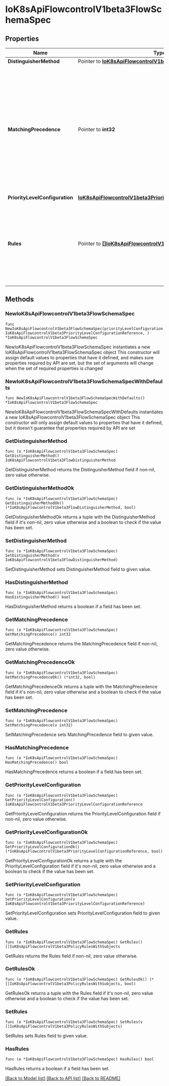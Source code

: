 # IoK8sApiFlowcontrolV1beta3FlowSchemaSpec

## Properties

Name | Type | Description | Notes
------------ | ------------- | ------------- | -------------
**DistinguisherMethod** | Pointer to [**IoK8sApiFlowcontrolV1beta3FlowDistinguisherMethod**](IoK8sApiFlowcontrolV1beta3FlowDistinguisherMethod.md) |  | [optional] 
**MatchingPrecedence** | Pointer to **int32** | &#x60;matchingPrecedence&#x60; is used to choose among the FlowSchemas that match a given request. The chosen FlowSchema is among those with the numerically lowest (which we take to be logically highest) MatchingPrecedence.  Each MatchingPrecedence value must be ranged in [1,10000]. Note that if the precedence is not specified, it will be set to 1000 as default. | [optional] 
**PriorityLevelConfiguration** | [**IoK8sApiFlowcontrolV1beta3PriorityLevelConfigurationReference**](IoK8sApiFlowcontrolV1beta3PriorityLevelConfigurationReference.md) |  | 
**Rules** | Pointer to [**[]IoK8sApiFlowcontrolV1beta3PolicyRulesWithSubjects**](IoK8sApiFlowcontrolV1beta3PolicyRulesWithSubjects.md) | &#x60;rules&#x60; describes which requests will match this flow schema. This FlowSchema matches a request if and only if at least one member of rules matches the request. if it is an empty slice, there will be no requests matching the FlowSchema. | [optional] 

## Methods

### NewIoK8sApiFlowcontrolV1beta3FlowSchemaSpec

`func NewIoK8sApiFlowcontrolV1beta3FlowSchemaSpec(priorityLevelConfiguration IoK8sApiFlowcontrolV1beta3PriorityLevelConfigurationReference, ) *IoK8sApiFlowcontrolV1beta3FlowSchemaSpec`

NewIoK8sApiFlowcontrolV1beta3FlowSchemaSpec instantiates a new IoK8sApiFlowcontrolV1beta3FlowSchemaSpec object
This constructor will assign default values to properties that have it defined,
and makes sure properties required by API are set, but the set of arguments
will change when the set of required properties is changed

### NewIoK8sApiFlowcontrolV1beta3FlowSchemaSpecWithDefaults

`func NewIoK8sApiFlowcontrolV1beta3FlowSchemaSpecWithDefaults() *IoK8sApiFlowcontrolV1beta3FlowSchemaSpec`

NewIoK8sApiFlowcontrolV1beta3FlowSchemaSpecWithDefaults instantiates a new IoK8sApiFlowcontrolV1beta3FlowSchemaSpec object
This constructor will only assign default values to properties that have it defined,
but it doesn't guarantee that properties required by API are set

### GetDistinguisherMethod

`func (o *IoK8sApiFlowcontrolV1beta3FlowSchemaSpec) GetDistinguisherMethod() IoK8sApiFlowcontrolV1beta3FlowDistinguisherMethod`

GetDistinguisherMethod returns the DistinguisherMethod field if non-nil, zero value otherwise.

### GetDistinguisherMethodOk

`func (o *IoK8sApiFlowcontrolV1beta3FlowSchemaSpec) GetDistinguisherMethodOk() (*IoK8sApiFlowcontrolV1beta3FlowDistinguisherMethod, bool)`

GetDistinguisherMethodOk returns a tuple with the DistinguisherMethod field if it's non-nil, zero value otherwise
and a boolean to check if the value has been set.

### SetDistinguisherMethod

`func (o *IoK8sApiFlowcontrolV1beta3FlowSchemaSpec) SetDistinguisherMethod(v IoK8sApiFlowcontrolV1beta3FlowDistinguisherMethod)`

SetDistinguisherMethod sets DistinguisherMethod field to given value.

### HasDistinguisherMethod

`func (o *IoK8sApiFlowcontrolV1beta3FlowSchemaSpec) HasDistinguisherMethod() bool`

HasDistinguisherMethod returns a boolean if a field has been set.

### GetMatchingPrecedence

`func (o *IoK8sApiFlowcontrolV1beta3FlowSchemaSpec) GetMatchingPrecedence() int32`

GetMatchingPrecedence returns the MatchingPrecedence field if non-nil, zero value otherwise.

### GetMatchingPrecedenceOk

`func (o *IoK8sApiFlowcontrolV1beta3FlowSchemaSpec) GetMatchingPrecedenceOk() (*int32, bool)`

GetMatchingPrecedenceOk returns a tuple with the MatchingPrecedence field if it's non-nil, zero value otherwise
and a boolean to check if the value has been set.

### SetMatchingPrecedence

`func (o *IoK8sApiFlowcontrolV1beta3FlowSchemaSpec) SetMatchingPrecedence(v int32)`

SetMatchingPrecedence sets MatchingPrecedence field to given value.

### HasMatchingPrecedence

`func (o *IoK8sApiFlowcontrolV1beta3FlowSchemaSpec) HasMatchingPrecedence() bool`

HasMatchingPrecedence returns a boolean if a field has been set.

### GetPriorityLevelConfiguration

`func (o *IoK8sApiFlowcontrolV1beta3FlowSchemaSpec) GetPriorityLevelConfiguration() IoK8sApiFlowcontrolV1beta3PriorityLevelConfigurationReference`

GetPriorityLevelConfiguration returns the PriorityLevelConfiguration field if non-nil, zero value otherwise.

### GetPriorityLevelConfigurationOk

`func (o *IoK8sApiFlowcontrolV1beta3FlowSchemaSpec) GetPriorityLevelConfigurationOk() (*IoK8sApiFlowcontrolV1beta3PriorityLevelConfigurationReference, bool)`

GetPriorityLevelConfigurationOk returns a tuple with the PriorityLevelConfiguration field if it's non-nil, zero value otherwise
and a boolean to check if the value has been set.

### SetPriorityLevelConfiguration

`func (o *IoK8sApiFlowcontrolV1beta3FlowSchemaSpec) SetPriorityLevelConfiguration(v IoK8sApiFlowcontrolV1beta3PriorityLevelConfigurationReference)`

SetPriorityLevelConfiguration sets PriorityLevelConfiguration field to given value.


### GetRules

`func (o *IoK8sApiFlowcontrolV1beta3FlowSchemaSpec) GetRules() []IoK8sApiFlowcontrolV1beta3PolicyRulesWithSubjects`

GetRules returns the Rules field if non-nil, zero value otherwise.

### GetRulesOk

`func (o *IoK8sApiFlowcontrolV1beta3FlowSchemaSpec) GetRulesOk() (*[]IoK8sApiFlowcontrolV1beta3PolicyRulesWithSubjects, bool)`

GetRulesOk returns a tuple with the Rules field if it's non-nil, zero value otherwise
and a boolean to check if the value has been set.

### SetRules

`func (o *IoK8sApiFlowcontrolV1beta3FlowSchemaSpec) SetRules(v []IoK8sApiFlowcontrolV1beta3PolicyRulesWithSubjects)`

SetRules sets Rules field to given value.

### HasRules

`func (o *IoK8sApiFlowcontrolV1beta3FlowSchemaSpec) HasRules() bool`

HasRules returns a boolean if a field has been set.


[[Back to Model list]](../README.md#documentation-for-models) [[Back to API list]](../README.md#documentation-for-api-endpoints) [[Back to README]](../README.md)


